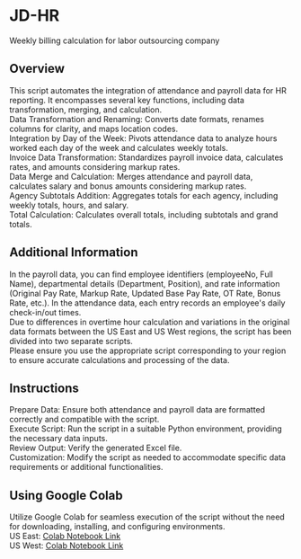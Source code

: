 # JD-HR
Weekly billing calculation for labor outsourcing company

## Overview
This script automates the integration of attendance and payroll data for HR reporting. It encompasses several key functions, including data transformation, merging, and calculation.  
Data Transformation and Renaming: Converts date formats, renames columns for clarity, and maps location codes.  
Integration by Day of the Week: Pivots attendance data to analyze hours worked each day of the week and calculates weekly totals.  
Invoice Data Transformation: Standardizes payroll invoice data, calculates rates, and amounts considering markup rates.  
Data Merge and Calculation: Merges attendance and payroll data, calculates salary and bonus amounts considering markup rates.  
Agency Subtotals Addition: Aggregates totals for each agency, including weekly totals, hours, and salary.  
Total Calculation: Calculates overall totals, including subtotals and grand totals.  

## Additional Information
In the payroll data, you can find employee identifiers (employeeNo, Full Name), departmental details (Department, Position), and rate information (Original Pay Rate, Markup Rate, Updated Base Pay Rate, OT Rate, Bonus Rate, etc.). In the attendance data, each entry records an employee's daily check-in/out times.  
Due to differences in overtime hour calculation and variations in the original data formats between the US East and US West regions, the script has been divided into two separate scripts.  
Please ensure you use the appropriate script corresponding to your region to ensure accurate calculations and processing of the data.

## Instructions
Prepare Data: Ensure both attendance and payroll data are formatted correctly and compatible with the script.  
Execute Script: Run the script in a suitable Python environment, providing the necessary data inputs.  
Review Output: Verify the generated Excel file.  
Customization: Modify the script as needed to accommodate specific data requirements or additional functionalities.  

## Using Google Colab
Utilize Google Colab for seamless execution of the script without the need for downloading, installing, and configuring environments.  
US East: [Colab Notebook Link](https://colab.research.google.com/drive/1si7ckvqH-zMf4Y_rXo53wL5qoDB57drN?usp=sharing)  
US West: [Colab Notebook Link](https://colab.research.google.com/drive/1HshjH2X15EfsJZV6iVHGpCVftKcPgI4F?usp=sharing)  
